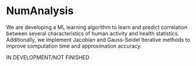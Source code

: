 # NumAnalysis

We are developing a ML learning algorithm to learn and predict correlation between several characteristics of human activity and health statistics. Additionally, we implement Jacobian and Gauss-Seidel Iterative methods to improve computation time and approximation accuracy. 

IN DEVELOPMENT/NOT FINISHED
